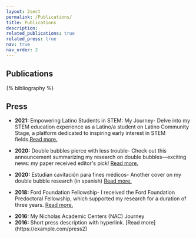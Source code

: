 ```yaml
---
layout: 2sect
permalink: /Publications/
title: Publications
description:
related_publications: true
related_press: true
nav: true
nav_order: 2
---
```


<!-- _pages/publications.md -->
<div class="publications">
    <h2>Publications</h2>
{% bibliography %}
</div>


<div class="press">
  <h2>Press</h2>
  <!-- Add your press-related content here -->
  <ul>
      <li>
          <p><strong>2021:</strong> Empowering Latino Students in STEM: My Journey- Delve into my STEM education experience as a Latino/a student on Latino Community Stage, a platform dedicated to inspiring early interest in STEM fields.<a href="https://www.latinocommunitystage.org/single-post/i-challenge-you-own-this-and-own-a-career-in-stem-vicente-robles">Read more.</a></p>
        </li>
    <li>
      <p><strong>2020:</strong> Double bubbles pierce with less trouble- Check out this announcement summarizing my research on double bubbles—exciting news: my paper received editor's pick! <a href="https://news.ucr.edu/articles/2020/04/29/double-bubbles-pierce-less-trouble">Read more.</a></p>
        </li>
    <li>
      <p><strong>2020:</strong> Estudian cavitación para fines médicos- Another cover on my double bubble research (in spanish)  <a href="https://www.elvigia.net/general/2020/6/6/estudian-cavitacion-para-fines-medicos-349311.html">Read more.</a></p>
        </li>
    <li>
      <p><strong>2018:</strong> Ford Foundation Fellowship- I received the Ford Foundation Predoctoral Fellowship, which supported my research for a duration of three years. <a href=https://news.ucr.edu/articles/2018/05/04/engineering-graduate-student-ford-foundation-fellow">Read more.</a></p>
        </li>
    <li>
      <strong>2016:</strong> My Nicholas Academic Centers (NAC) Journey
        </li>
    <li>
      <strong>2016:</strong> Short press description with hyperlink. [Read more](https://example.com/press2)
        </li>
    <!-- Add more press entries as needed -->
  </ul>
</div>
